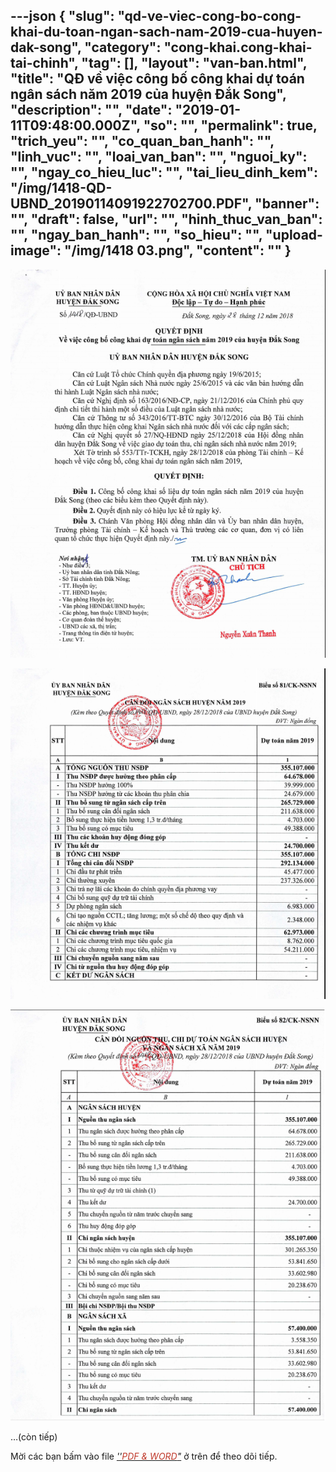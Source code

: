 ---json
{
    "slug": "qd-ve-viec-cong-bo-cong-khai-du-toan-ngan-sach-nam-2019-cua-huyen-dak-song",
    "category": "cong-khai.cong-khai-tai-chinh",
    "tag": [],
    "layout": "van-ban.html",
    "title": "QĐ về việc công bố công khai dự toán ngân sách năm 2019 của huyện Đắk Song",
    "description": "",
    "date": "2019-01-11T09:48:00.000Z",
    "so": "",
    "permalink": true,
    "trich_yeu": "",
    "co_quan_ban_hanh": "",
    "linh_vuc": "",
    "loai_van_ban": "",
    "nguoi_ky": "",
    "ngay_co_hieu_luc": "",
    "tai_lieu_dinh_kem": "/img/1418-QD-UBND_20190114091922702700.PDF",
    "banner": "",
    "draft": false,
    "url": "",
    "hinh_thuc_van_ban": "",
    "ngay_ban_hanh": "",
    "so_hieu": "",
    "upload-image": "/img/1418 03.png",
    "__content__": ""
}
---
<p><img alt="" src="/img/1418 01.png" /></p>

<p><img alt="" src="/img/1418 02.png" /></p>

<p><img alt="" src="/img/1418 03.png" /></p>

<p>&hellip;(c&ograve;n tiếp)</p>

<p>Mời c&aacute;c bạn&nbsp;bấm v&agrave;o file&nbsp;<u><em>&#39;&#39;<span style="color:#c0392b">PDF &amp; WORD</span>&quot;</em></u>&nbsp;ở tr&ecirc;n để theo d&otilde;i tiếp.</p>
